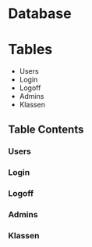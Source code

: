 # Database

# Tables

- Users
- Login
- Logoff
- Admins
- Klassen

## Table Contents

### Users

### Login

### Logoff

### Admins

### Klassen